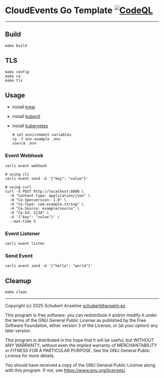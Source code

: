 # CloudEvents Go Template [![CodeQL](https://github.com/anselmes/ce-go-template/actions/workflows/github-code-scanning/codeql/badge.svg)](https://github.com/anselmes/ce-go-template/actions/workflows/github-code-scanning/codeql)

---

## Build

```shell
make build
```

## TLS

```shell
make config
make ca
make tls
```

## Usage

- install [krew](https://krew.sigs.k8s.io)
- install [kubectl](https://kubernetes.io/docs/tasks/tools)
- install [kubernetes](https://kubernetes.io)

  ```shell
  # set environment variables
  cp -f env.example .env
  source .env
  ```

### Event Webhook

```shell
cecli event webhook

# using cli
cecli event send -d '{"key": "value"}'

# using curl
curl -X POST http://localhost:8080 \
  -H "Content-Type: application/json" \
  -H "Ce-Specversion: 1.0" \
  -H "Ce-Type: com.example.string" \
  -H "Ce-Source: example/source" \
  -H "Ce-Id: 1234" \
  -d '{"key": "value"}' \
  --max-time 5
```

### Event Listener

```shell
cecli event listen
```

### Send Event

```shell
cecli event send -d '{"hello": "world"}'
```

## Cleanup

```shell
make clean
```

---

Copyright (c) 2025 Schubert Anselme <schubert@anselm.es>

This program is free software: you can redistribute it and/or modify
it under the terms of the GNU General Public License as published by
the Free Software Foundation, either version 3 of the License, or
(at your option) any later version.

This program is distributed in the hope that it will be useful,
but WITHOUT ANY WARRANTY; without even the implied warranty of
MERCHANTABILITY or FITNESS FOR A PARTICULAR PURPOSE. See the
GNU General Public License for more details.

You should have received a copy of the GNU General Public License
along with this program. If not, see <https://www.gnu.org/licenses/>.

